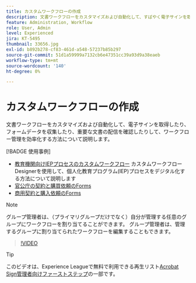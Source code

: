 ```yaml
---
title: カスタムワークフローの作成
description: 文書ワークフローをカスタマイズおよび自動化して、すばやく電子サインを取得し、フォームデータを収集する方法について説明します
feature: Administration, Workflow
role: User, Admin
level: Experienced
jira: KT-5495
thumbnail: 33656.jpg
exl-id: b892b278-cf83-461d-a548-57237b85b297
source-git-commit: 51d1a59999a7132cb6e47351cc39a93d9a38eaeb
workflow-type: tm+mt
source-wordcount: '140'
ht-degree: 0%

---
```


# カスタムワークフローの作成

文書ワークフローをカスタマイズおよび自動化して、電子サインを取得したり、フォームデータを収集したり、重要な文書の配信を確認したりして、ワークフロー管理を効率化する方法について説明します。

[!BADGE 使用事例]

* [教育機関向けIEPプロセスのカスタムワークフロー](https://experienceleague.adobe.com/docs/document-cloud-learn/sign-learning-hub/expand/recipes/edu/usecase-edu-iep.html?lang=en)
カスタムワークフローDesignerを使用して、個人化教育プログラム(IEP)プロセスをデジタル化する方法について説明します
* [官公庁の契約と購買依頼のForms](https://experienceleague.adobe.com/docs/document-cloud-learn/sign-learning-hub/expand/recipes/gov/usecasegovcontracts.html?lang=en)
* [商用契約と購入依頼のForms](https://experienceleague.adobe.com/docs/document-cloud-learn/sign-learning-hub/expand/recipes/com/usecasecomcontracts.html?lang=en)

>[!NOTE]
>
グループ管理者は、（プライマリグループだけでなく）自分が管理する任意のグループにワークフローを割り当てることができます。 グループ管理者は、管理するグループに割り当てられたワークフローを編集することもできます。

>[!VIDEO](https://video.tv.adobe.com/v/33656?quality=12&learn=on&hidetitle=true)

>[!TIP]
>
このビデオは、Experience Leagueで無料で利用できる再生リスト[Acrobat Sign管理者向けファーストステップ](https://experienceleague.adobe.com/en/playlists/acrobat-sign-get-started-administrators)の一部です。
